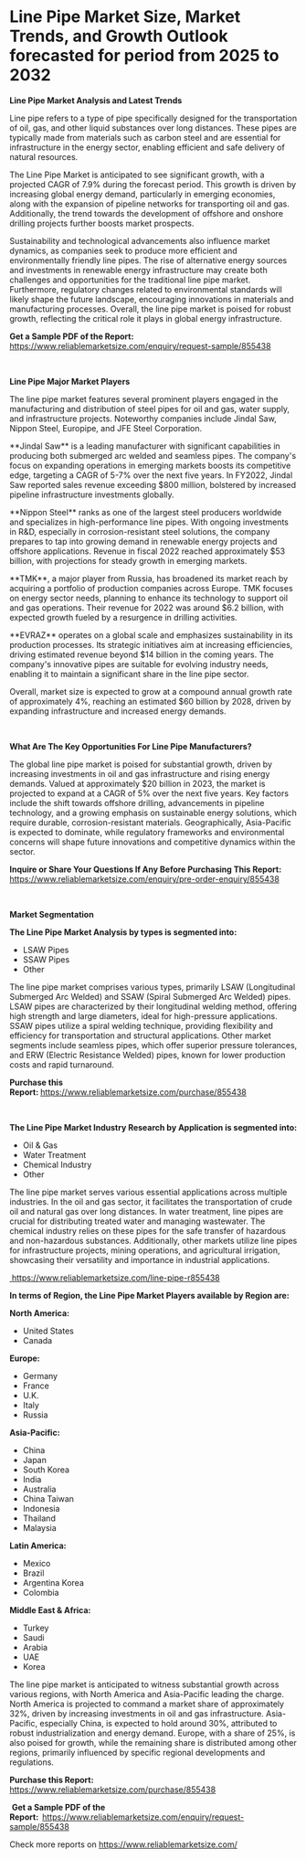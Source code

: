 <p><h1>Line Pipe Market Size, Market Trends, and Growth Outlook forecasted for period from 2025 to 2032</h1></p><p><strong>Line Pipe Market Analysis and Latest Trends</strong></p>
<p><p>Line pipe refers to a type of pipe specifically designed for the transportation of oil, gas, and other liquid substances over long distances. These pipes are typically made from materials such as carbon steel and are essential for infrastructure in the energy sector, enabling efficient and safe delivery of natural resources. </p><p>The Line Pipe Market is anticipated to see significant growth, with a projected CAGR of 7.9% during the forecast period. This growth is driven by increasing global energy demand, particularly in emerging economies, along with the expansion of pipeline networks for transporting oil and gas. Additionally, the trend towards the development of offshore and onshore drilling projects further boosts market prospects. </p><p>Sustainability and technological advancements also influence market dynamics, as companies seek to produce more efficient and environmentally friendly line pipes. The rise of alternative energy sources and investments in renewable energy infrastructure may create both challenges and opportunities for the traditional line pipe market. Furthermore, regulatory changes related to environmental standards will likely shape the future landscape, encouraging innovations in materials and manufacturing processes. Overall, the line pipe market is poised for robust growth, reflecting the critical role it plays in global energy infrastructure.</p></p>
<p><strong>Get a Sample PDF of the Report:&nbsp;</strong> <a href="https://www.reliablemarketsize.com/enquiry/request-sample/855438?utm_campaign=3552&utm_medium=2&utm_source=Github&utm_content=ia&utm_term=01042025&utm_id=line-pipe">https://www.reliablemarketsize.com/enquiry/request-sample/855438</a></p>
<p>&nbsp;</p>
<p><strong>Line Pipe Major Market Players</strong></p>
<p><p>The line pipe market features several prominent players engaged in the manufacturing and distribution of steel pipes for oil and gas, water supply, and infrastructure projects. Noteworthy companies include Jindal Saw, Nippon Steel, Europipe, and JFE Steel Corporation.</p><p>**Jindal Saw** is a leading manufacturer with significant capabilities in producing both submerged arc welded and seamless pipes. The company's focus on expanding operations in emerging markets boosts its competitive edge, targeting a CAGR of 5-7% over the next five years. In FY2022, Jindal Saw reported sales revenue exceeding $800 million, bolstered by increased pipeline infrastructure investments globally.</p><p>**Nippon Steel** ranks as one of the largest steel producers worldwide and specializes in high-performance line pipes. With ongoing investments in R&D, especially in corrosion-resistant steel solutions, the company prepares to tap into growing demand in renewable energy projects and offshore applications. Revenue in fiscal 2022 reached approximately $53 billion, with projections for steady growth in emerging markets.</p><p>**TMK**, a major player from Russia, has broadened its market reach by acquiring a portfolio of production companies across Europe. TMK focuses on energy sector needs, planning to enhance its technology to support oil and gas operations. Their revenue for 2022 was around $6.2 billion, with expected growth fueled by a resurgence in drilling activities.</p><p>**EVRAZ** operates on a global scale and emphasizes sustainability in its production processes. Its strategic initiatives aim at increasing efficiencies, driving estimated revenue beyond $14 billion in the coming years. The company's innovative pipes are suitable for evolving industry needs, enabling it to maintain a significant share in the line pipe sector.</p><p>Overall, market size is expected to grow at a compound annual growth rate of approximately 4%, reaching an estimated $60 billion by 2028, driven by expanding infrastructure and increased energy demands.</p></p>
<p>&nbsp;</p>
<p><strong>What Are The Key Opportunities For Line Pipe Manufacturers?</strong></p>
<p><p>The global line pipe market is poised for substantial growth, driven by increasing investments in oil and gas infrastructure and rising energy demands. Valued at approximately $20 billion in 2023, the market is projected to expand at a CAGR of 5% over the next five years. Key factors include the shift towards offshore drilling, advancements in pipeline technology, and a growing emphasis on sustainable energy solutions, which require durable, corrosion-resistant materials. Geographically, Asia-Pacific is expected to dominate, while regulatory frameworks and environmental concerns will shape future innovations and competitive dynamics within the sector.</p></p>
<p><strong>Inquire or Share Your Questions If Any Before Purchasing This Report:</strong> <a href="https://www.reliablemarketsize.com/enquiry/pre-order-enquiry/855438?utm_campaign=3552&utm_medium=2&utm_source=Github&utm_content=ia&utm_term=01042025&utm_id=line-pipe">https://www.reliablemarketsize.com/enquiry/pre-order-enquiry/855438</a></p>
<p>&nbsp;</p>
<p><strong>Market Segmentation</strong></p>
<p><strong>The Line Pipe Market Analysis by types is segmented into:</strong></p>
<p><ul><li>LSAW Pipes</li><li>SSAW Pipes</li><li>Other</li></ul></p>
<p><p>The line pipe market comprises various types, primarily LSAW (Longitudinal Submerged Arc Welded) and SSAW (Spiral Submerged Arc Welded) pipes. LSAW pipes are characterized by their longitudinal welding method, offering high strength and large diameters, ideal for high-pressure applications. SSAW pipes utilize a spiral welding technique, providing flexibility and efficiency for transportation and structural applications. Other market segments include seamless pipes, which offer superior pressure tolerances, and ERW (Electric Resistance Welded) pipes, known for lower production costs and rapid turnaround.</p></p>
<p><strong>Purchase this Report:&nbsp;</strong><a href="https://www.reliablemarketsize.com/purchase/855438?utm_campaign=3552&utm_medium=2&utm_source=Github&utm_content=ia&utm_term=01042025&utm_id=line-pipe">https://www.reliablemarketsize.com/purchase/855438</a></p>
<p>&nbsp;</p>
<p><strong>The Line Pipe Market Industry Research by Application is segmented into:</strong></p>
<p><ul><li>Oil & Gas</li><li>Water Treatment</li><li>Chemical Industry</li><li>Other</li></ul></p>
<p><p>The line pipe market serves various essential applications across multiple industries. In the oil and gas sector, it facilitates the transportation of crude oil and natural gas over long distances. In water treatment, line pipes are crucial for distributing treated water and managing wastewater. The chemical industry relies on these pipes for the safe transfer of hazardous and non-hazardous substances. Additionally, other markets utilize line pipes for infrastructure projects, mining operations, and agricultural irrigation, showcasing their versatility and importance in industrial applications.</p></p>
<p><a href="https://www.reliablemarketsize.com/line-pipe-r855438?utm_campaign=3552&utm_medium=2&utm_source=Github&utm_content=ia&utm_term=01042025&utm_id=line-pipe">&nbsp;https://www.reliablemarketsize.com/line-pipe-r855438</a></p>
<p><strong>In terms of Region, the Line Pipe Market Players available by Region are:</strong></p>
<p>
    <p> <strong> North America: </strong>
        <ul>
            <li>United States</li>
            <li>Canada</li>
        </ul>
        </p> 
    <p> <strong> Europe: </strong>
        <ul>
            <li>Germany</li>
            <li>France</li>
            <li>U.K.</li>
            <li>Italy</li>
            <li>Russia</li>
        </ul>
        </p> 
    <p> <strong> Asia-Pacific: </strong>
        <ul>
            <li>China</li>
            <li>Japan</li>
            <li>South Korea</li>
            <li>India</li>
            <li>Australia</li>
            <li>China Taiwan</li>
            <li>Indonesia</li>
            <li>Thailand</li>
            <li>Malaysia</li>
        </ul>
        </p> 
    <p> <strong> Latin America: </strong>
        <ul>
            <li>Mexico</li>
            <li>Brazil</li>
            <li>Argentina Korea</li>
            <li>Colombia</li>
        </ul>
        </p> 
    <p> <strong> Middle East & Africa: </strong>
        <ul>
            <li>Turkey</li>
            <li>Saudi</li>
            <li>Arabia</li>
            <li>UAE</li>
            <li>Korea</li>
        </ul>
    </p>
    </p>
<p><p>The line pipe market is anticipated to witness substantial growth across various regions, with North America and Asia-Pacific leading the charge. North America is projected to command a market share of approximately 32%, driven by increasing investments in oil and gas infrastructure. Asia-Pacific, especially China, is expected to hold around 30%, attributed to robust industrialization and energy demand. Europe, with a share of 25%, is also poised for growth, while the remaining share is distributed among other regions, primarily influenced by specific regional developments and regulations.</p></p>
<p><strong>Purchase this Report: </strong><a href="https://www.reliablemarketsize.com/purchase/855438?utm_campaign=3552&utm_medium=2&utm_source=Github&utm_content=ia&utm_term=01042025&utm_id=line-pipe">https://www.reliablemarketsize.com/purchase/855438</a></p>
<p>&nbsp;<strong>Get a Sample PDF of the Report:&nbsp;&nbsp;</strong><a href="https://www.reliablemarketsize.com/enquiry/request-sample/855438?utm_campaign=3552&utm_medium=2&utm_source=Github&utm_content=ia&utm_term=01042025&utm_id=line-pipe">https://www.reliablemarketsize.com/enquiry/request-sample/855438</a></p>
<p><strong></strong></p>
<p>Check more reports on <a href="https://www.reliablemarketsize.com/?utm_campaign=3552&utm_medium=2&utm_source=Github&utm_content=ia&utm_term=01042025&utm_id=line-pipe">https://www.reliablemarketsize.com/</a></p>